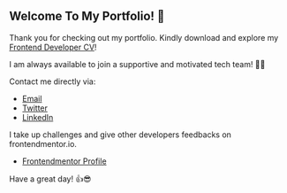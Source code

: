 ## Welcome To My Portfolio! 👋

Thank you for checking out my portfolio. Kindly download and explore my [Frontend Developer CV](https://folathecoder.github.io/portfolio-V1/Akinloye-Folarin-(Frontend-Developer).pdf)!

I am always available to join a supportive and motivated tech team!  💪💪

Contact me directly via: 

- [Email](mailto:folathecoder@gmail.com)
- [Twitter](https://twitter.com/folathecoder)
- [LinkedIn](https://linkedin.com/in/akinloye-folarin)

I take up challenges and give other developers feedbacks on frontendmentor.io.

- [Frontendmentor Profile](https://www.frontendmentor.io/profile/folathecoder)

Have a great day! 👍😎